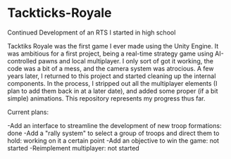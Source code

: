 # Tackticks-Royale
Continued Development of an RTS I started in high school

Tacktiks Royale was the first game I ever made using the Unity Engine. 
It was ambitious for a first project, being a real-time strategy game 
using AI-controlled pawns and local multiplayer. I only sort of got it 
working, the code was a bit of a mess, and the camera system was atrocious. 
A few years later, I returned to this project and started cleaning up the 
internal components. In the process, I stripped out all the multiplayer 
elements (I plan to add them back in at a later date), and added some 
proper (if a bit simple) animations. This repository represents my progress 
thus far.

Current plans:

-Add an interface to streamline the development of new troop formations: done
-Add a "rally system" to select a group of troops and direct them to hold: working on it
a certain point
-Add an objective to win the game: not started
-Reimplement multiplayer: not started
